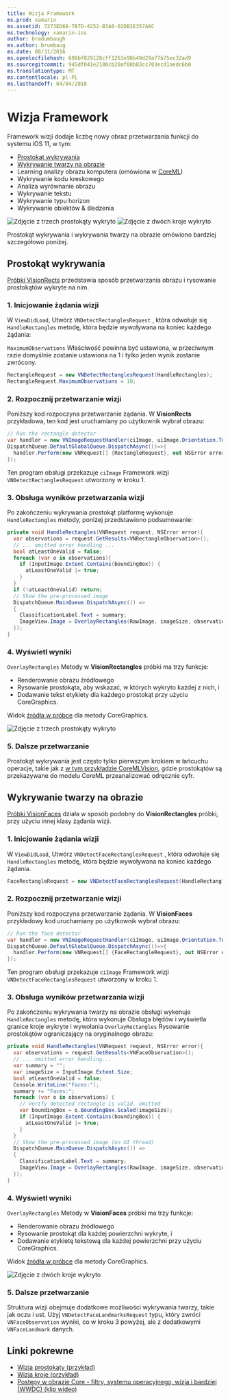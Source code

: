 ```yaml
---
title: Wizja Framework
ms.prod: xamarin
ms.assetid: 7273ED68-7B7D-4252-B3A0-02DB2E357A8C
ms.technology: xamarin-ios
author: bradumbaugh
ms.author: brumbaug
ms.date: 08/31/2016
ms.openlocfilehash: 698bf829128cff1263e98b49d29a77b75ec32ad9
ms.sourcegitcommit: 945df041e2180cb20af08b83cc703ecd1aedc6b0
ms.translationtype: MT
ms.contentlocale: pl-PL
ms.lasthandoff: 04/04/2018
---
```

# <a name="vision-framework"></a>Wizja Framework

Framework wizji dodaje liczbę nowy obraz przetwarzania funkcji do systemu iOS 11, w tym:

- [Prostokąt wykrywania](#rectangles)
- [Wykrywanie twarzy na obrazie](#faces)
- Learning analizy obrazu komputera (omówiona w [CoreML](~/ios/platform/introduction-to-ios11/coreml.md))
- Wykrywanie kodu kreskowego
- Analiza wyrównanie obrazu
- Wykrywanie tekstu
- Wykrywanie typu horizon
- Wykrywanie obiektów & śledzenia

![Zdjęcie z trzech prostokąty wykryto](vision-images/found-rectangles-tiny.png) ![Zdjęcie z dwóch kroje wykryto](vision-images/xamarin-home-faces-tiny.png)

Prostokąt wykrywania i wykrywania twarzy na obrazie omówiono bardziej szczegółowo poniżej.

<a name="rectangles" />

## <a name="rectangle-detection"></a>Prostokąt wykrywania

[Próbki VisionRects](https://developer.xamarin.com/samples/monotouch/ios11/VisionRectangles/) przedstawia sposób przetwarzania obrazu i rysowanie prostokątów wykryte na nim.

### <a name="1-initialize-the-vision-request"></a>1. Inicjowanie żądania wizji

W `ViewDidLoad`, Utwórz `VNDetectRectanglesRequest` , która odwołuje się `HandleRectangles` metodę, która będzie wywoływana na koniec każdego żądania:

`MaximumObservations` Właściwość powinna być ustawiona, w przeciwnym razie domyślnie zostanie ustawiona na 1 i tylko jeden wynik zostanie zwrócony.

```csharp
RectangleRequest = new VNDetectRectanglesRequest(HandleRectangles);
RectangleRequest.MaximumObservations = 10;
```

### <a name="2-start-the-vision-processing"></a>2. Rozpocznij przetwarzanie wizji

Poniższy kod rozpoczyna przetwarzanie żądania. W **VisionRects** przykładowa, ten kod jest uruchamiany po użytkownik wybrał obrazu:

```csharp
// Run the rectangle detector
var handler = new VNImageRequestHandler(ciImage, uiImage.Orientation.ToCGImagePropertyOrientation(), new VNImageOptions());
DispatchQueue.DefaultGlobalQueue.DispatchAsync(()=>{
  handler.Perform(new VNRequest[] {RectangleRequest}, out NSError error);
});
```

Ten program obsługi przekazuje `ciImage` Framework wizji `VNDetectRectanglesRequest` utworzony w kroku 1.

### <a name="3-handle-the-results-of-vision-processing"></a>3. Obsługa wyników przetwarzania wizji

Po zakończeniu wykrywania prostokąt platformę wykonuje `HandleRectangles` metody, poniżej przedstawiono podsumowanie:

```csharp
private void HandleRectangles(VNRequest request, NSError error){
  var observations = request.GetResults<VNRectangleObservation>();
  // ... omitted error handling ...
  bool atLeastOneValid = false;
  foreach (var o in observations){
    if (InputImage.Extent.Contains(boundingBox)) {
      atLeastOneValid |= true;
    }
  }
  if (!atLeastOneValid) return;
  // Show the pre-processed image
  DispatchQueue.MainQueue.DispatchAsync(() =>
  {
    ClassificationLabel.Text = summary;
    ImageView.Image = OverlayRectangles(RawImage, imageSize, observations);
  });
}
```

### <a name="4-display-the-results"></a>4. Wyświetl wyniki

`OverlayRectangles` Metody w **VisionRectangles** próbki ma trzy funkcje:

- Renderowanie obrazu źródłowego
- Rysowanie prostokąta, aby wskazać, w których wykryto każdej z nich, i
- Dodawanie tekst etykiety dla każdego prostokąt przy użyciu CoreGraphics.

Widok [źródła w próbce](https://developer.xamarin.com/samples/monotouch/ios11/VisionRectangles/) dla metody CoreGraphics.

![Zdjęcie z trzech prostokąty wykryto](vision-images/found-rectangles-phone-sml.png)

### <a name="5-further-processing"></a>5. Dalsze przetwarzanie

Prostokąt wykrywania jest często tylko pierwszym krokiem w łańcuchu operacje, takie jak z [w tym przykładzie CoreMLVision](~/ios/platform/introduction-to-ios11/coreml.md#coremlvision), gdzie prostokątów są przekazywane do modelu CoreML przeanalizować odręcznie cyfr.


<a name="faces" />

## <a name="face-detection"></a>Wykrywanie twarzy na obrazie

[Próbki VisionFaces](https://developer.xamarin.com/samples/monotouch/ios11/VisionFaces/) działa w sposób podobny do **VisionRectangles** próbki, przy użyciu innej klasy żądania wizji.

### <a name="1-initialize-the-vision-request"></a>1. Inicjowanie żądania wizji

W `ViewDidLoad`, Utwórz `VNDetectFaceRectanglesRequest` , która odwołuje się `HandleRectangles` metodę, która będzie wywoływana na koniec każdego żądania.

```csharp
FaceRectangleRequest = new VNDetectFaceRectanglesRequest(HandleRectangles);
```

### <a name="2-start-the-vision-processing"></a>2. Rozpocznij przetwarzanie wizji

Poniższy kod rozpoczyna przetwarzanie żądania. W **VisionFaces** przykładowy kod uruchamiany po użytkownik wybrał obrazu:

```csharp
// Run the face detector
var handler = new VNImageRequestHandler(ciImage, uiImage.Orientation.ToCGImagePropertyOrientation(), new VNImageOptions());
DispatchQueue.DefaultGlobalQueue.DispatchAsync(()=>{
  handler.Perform(new VNRequest[] {FaceRectangleRequest}, out NSError error);
});
```

Ten program obsługi przekazuje `ciImage` Framework wizji `VNDetectFaceRectanglesRequest` utworzony w kroku 1.

### <a name="3-handle-the-results-of-vision-processing"></a>3. Obsługa wyników przetwarzania wizji

Po zakończeniu wykrywania twarzy na obrazie obsługi wykonuje `HandleRectangles` metodę, która wykonuje Obsługa błędów i wyświetla granice kroje wykryte i wywołania `OverlayRectangles` Rysowanie prostokątów ograniczający na oryginalnego obrazu:

```csharp
private void HandleRectangles(VNRequest request, NSError error){
  var observations = request.GetResults<VNFaceObservation>();
  // ... omitted error handling...
  var summary = "";
  var imageSize = InputImage.Extent.Size;
  bool atLeastOneValid = false;
  Console.WriteLine("Faces:");
  summary += "Faces:";
  foreach (var o in observations) {
    // Verify detected rectangle is valid. omitted
    var boundingBox = o.BoundingBox.Scaled(imageSize);
    if (InputImage.Extent.Contains(boundingBox)) {
      atLeastOneValid |= true;
    }
  }
  // Show the pre-processed image (on UI thread)
  DispatchQueue.MainQueue.DispatchAsync(() =>
  {
    ClassificationLabel.Text = summary;
    ImageView.Image = OverlayRectangles(RawImage, imageSize, observations);
  });
}
```

### <a name="4-display-the-results"></a>4. Wyświetl wyniki

`OverlayRectangles` Metody w **VisionFaces** próbki ma trzy funkcje:

- Renderowanie obrazu źródłowego
- Rysowanie prostokąt dla każdej powierzchni wykryte, i
- Dodawanie etykietę tekstową dla każdej powierzchni przy użyciu CoreGraphics.

Widok [źródła w próbce](https://developer.xamarin.com/samples/monotouch/ios11/VisionFaces/) dla metody CoreGraphics.

![Zdjęcie z dwóch kroje wykryto](vision-images/found-faces-phone-sml.png)

### <a name="5-further-processing"></a>5. Dalsze przetwarzanie

Struktura wizji obejmuje dodatkowe możliwości wykrywania twarzy, takie jak oczu i ust. Użyj `VNDetectFaceLandmarksRequest` typu, który zwróci `VNFaceObservation` wyniki, co w kroku 3 powyżej, ale z dodatkowymi `VNFaceLandmark` danych.


## <a name="related-links"></a>Linki pokrewne

- [Wizja prostokąty (przykład)](https://developer.xamarin.com/samples/monotouch/ios11/VisionRectangles/)
- [Wizja kroje (przykład)](https://developer.xamarin.com/samples/monotouch/ios11/VisionFaces/)
- [Postępy w obrazie Core - filtry, systemu operacyjnego, wizja i bardziej (WWDC) (klip wideo)](https://developer.apple.com/videos/play/wwdc2017/510/)
